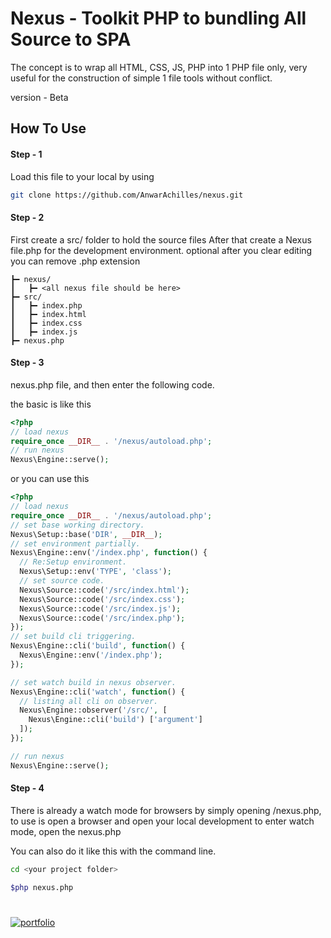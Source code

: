 
# Nexus - Toolkit PHP to bundling All Source to SPA

The concept is to wrap all HTML, CSS, JS, PHP into 1 PHP file only, very useful for the construction of simple 1 file tools without conflict.

version - Beta

## How To Use

#### Step - 1
Load this file to your local by using
```bash
git clone https://github.com/AnwarAchilles/nexus.git
```

#### Step - 2
First create a src/ folder to hold the source files
After that create a Nexus file.php for the development environment.
optional after you clear editing you can remove .php extension

```markup
┣━ nexus/
┃   ┣━ <all nexus file should be here>
┣━ src/
┃   ┣━ index.php
┃   ┣━ index.html
┃   ┣━ index.css
┃   ┣━ index.js
┣━ nexus.php

```

#### Step - 3

nexus.php file, and then enter the following code.

the basic is like this
```php
<?php
// load nexus
require_once __DIR__ . '/nexus/autoload.php';
// run nexus
Nexus\Engine::serve();
```

or you can use this
```php
<?php
// load nexus
require_once __DIR__ . '/nexus/autoload.php';
// set base working directory.
Nexus\Setup::base('DIR', __DIR__);
// set environment partially.
Nexus\Engine::env('/index.php', function() {
  // Re:Setup environment.
  Nexus\Setup::env('TYPE', 'class');
  // set source code.
  Nexus\Source::code('/src/index.html');
  Nexus\Source::code('/src/index.css');
  Nexus\Source::code('/src/index.js');
  Nexus\Source::code('/src/index.php');
});
// set build cli triggering.
Nexus\Engine::cli('build', function() {
  Nexus\Engine::env('/index.php');
});

// set watch build in nexus observer.
Nexus\Engine::cli('watch', function() {
  // listing all cli on observer.
  Nexus\Engine::observer('/src/', [
    Nexus\Engine::cli('build') ['argument']
  ]);
});

// run nexus
Nexus\Engine::serve();
```

#### Step - 4

There is already a watch mode for browsers by simply opening <your project>/nexus.php,
to use is open a browser and open your local development to enter watch mode, open the nexus.php

You can also do it like this with the command line.
```bash
cd <your project folder>

$php nexus.php
```

#
[![portfolio](https://ik.imagekit.io/anwarachilles/devneet-powered.svg?updatedAt=1704715329026)]('#')